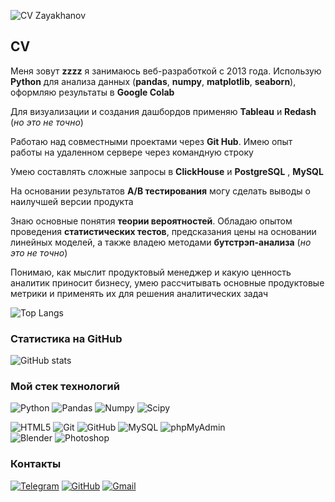 ![CV Zayakhanov](https://github.com/Geroinageroine/Rick.jpg)

## CV
Меня зовут **zzzz** я занимаюсь веб-разработкой с 2013 года.
Использую **Python** для анализа данных (**pandas**, **numpy**, **matplotlib**, **seaborn**), оформляю результаты в **Google Colab**

Для визуализации и создания дашбордов применяю **Tableau** и **Redash** (*но это не точно*)

Работаю над совместными проектами через **Git Hub**. Имею опыт работы на удаленном сервере через командную строку

Умею составлять сложные запросы в **ClickHouse** и **PostgreSQL** , **MySQL**

На основании результатов **A/B тестирования** могу сделать выводы о наилучшей версии продукта

Знаю основные понятия **теории вероятностей**. Обладаю опытом проведения **статистических тестов**, предсказания цены на основании линейных моделей, а также владею методами **бутстрэп-анализа** (*но это не точно*)

Понимаю, как мыслит продуктовый менеджер и какую ценность аналитик приносит бизнесу, умею рассчитывать основные продуктовые метрики и применять их для решения аналитических задач

![Top Langs](https://github-readme-stats.vercel.app/api/top-langs/?username=Geroinageroine&layout=compact&theme=dark)

### Статистика на GitHub
![GitHub stats](https://github-readme-stats.vercel.app/api?username=Geroinageroine&show_icons=true&hide=prs,issues,contribs&theme=dark)

### Мой стек технологий
![Python](https://img.shields.io/badge/Python-FFD43B?style=for-the-badge&logo=python&logoColor=darkgreen)
![Pandas](https://img.shields.io/badge/Pandas-2C2D72?style=for-the-badge&logo=pandas&logoColor=white)
![Numpy](https://img.shields.io/badge/Numpy-777BB4?style=for-the-badge&logo=numpy&logoColor=white)
![Scipy](https://img.shields.io/badge/SciPy-654FF0?style=for-the-badge&logo=SciPy&logoColor=white)

![HTML5](https://img.shields.io/badge/HTML5-E34F26?style=for-the-badge&logo=html5&logoColor=white) 
![Git](https://img.shields.io/badge/-Git-333?style=for-the-badge&logo=Git)
![GitHub](https://img.shields.io/badge/-GitHub-333?style=for-the-badge&logo=GitHub)
![MySQL](https://img.shields.io/badge/-MySQL-333?style=for-the-badge)
![phpMyAdmin](https://img.shields.io/badge/-phpMyAdmin-333?style=for-the-badge)  
![Blender](https://img.shields.io/badge/-Blender-333?style=for-the-badge&logo=Blender)
![Photoshop](https://img.shields.io/badge/-Photoshop-333?style=for-the-badge&logo=Photoshop)

### Контакты
[![Telegram](https://img.shields.io/badge/-Telegram-333?style=for-the-badge&logo=telegram&logoColor=27A0D9)](https://t.me/Geroinageroine)
[![GitHub](https://img.shields.io/badge/-GitHub-333?style=for-the-badge&logo=GitHub&logoColor=fff)](https://github.com/Geroinageroine)
[![Gmail](https://img.shields.io/badge/Gmail-D14836?style=for-the-badge&logo=gmail&logoColor=white)](zayakhanov.python@gmail.com)
